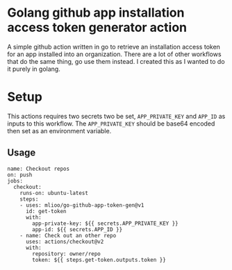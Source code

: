 # Golang github app installation access token generator action
A simple github action written in go to retrieve an installation access token for an app installed into an organization.
There are a lot of other workflows that do the same thing, go use them instead. I created this as I wanted to do it purely in golang.

# Setup

This actions requires two secrets two be set, `APP_PRIVATE_KEY` and `APP_ID` as inputs to this workflow. The `APP_PRIVATE_KEY` should be base64 encoded then set as an environment variable.

## Usage

```
name: Checkout repos
on: push
jobs:
  checkout:
    runs-on: ubuntu-latest
    steps:
    - uses: mlioo/go-github-app-token-gen@v1
      id: get-token
      with:
        app-private-key: ${{ secrets.APP_PRIVATE_KEY }}
        app-id: ${{ secrets.APP_ID }}
    - name: Check out an other repo
      uses: actions/checkout@v2
      with:
        repository: owner/repo
        token: ${{ steps.get-token.outputs.token }}
````
